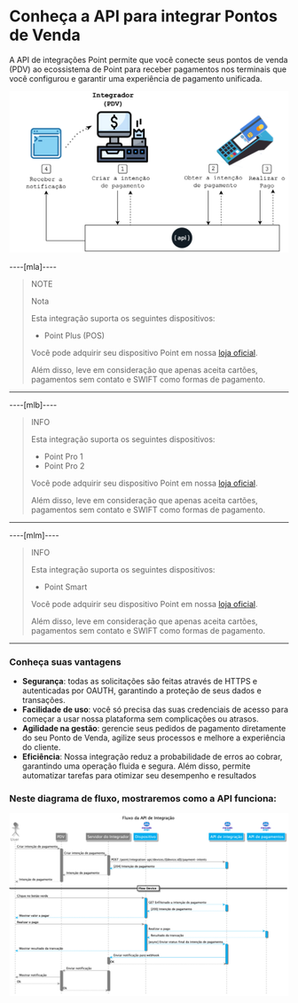 # Conheça a API para integrar Pontos de Venda

A API de integrações Point permite que você conecte seus pontos de venda (PDV) ao ecossistema de Point para receber pagamentos nos terminais que você configurou e garantir uma experiência de pagamento unificada.

![Diagram 1](/images/point-api/1-diagram-pt.png)

----[mla]----
> NOTE
>
> Nota
>
> Esta integração suporta os seguintes dispositivos:
>
> - Point Plus (POS)
>
> Você pode adquirir seu dispositivo Point em nossa [loja oficial](https://www.mercadopago.com.ar/point).
>
> Além disso, leve em consideração que apenas aceita cartões, pagamentos sem contato e SWIFT como formas de pagamento.

------------

----[mlb]----
> INFO
>
> Esta integração suporta os seguintes dispositivos:
>
> - Point Pro 1
> - Point Pro 2
>
> Você pode adquirir seu dispositivo Point em nossa [loja oficial](https://www.mercadopago.com.br/point).
>
> Além disso, leve em consideração que apenas aceita cartões, pagamentos sem contato e SWIFT como formas de pagamento.

------------

----[mlm]----
> INFO
>
> Esta integração suporta os seguintes dispositivos:
>
> - Point Smart
>
> Você pode adquirir seu dispositivo Point em nossa [loja oficial](https://www.mercadopago.com.br/point).
>
> Além disso, leve em consideração que apenas aceita cartões, pagamentos sem contato e SWIFT como formas de pagamento.

------------

### Conheça suas vantagens

* **Segurança**: todas as solicitações são feitas através de HTTPS e autenticadas por OAUTH, garantindo a proteção de seus dados e transações.
* **Facilidade de uso**: você só precisa das suas credenciais de acesso para começar a usar nossa plataforma sem complicações ou atrasos.
* **Agilidade na gestão**: gerencie seus pedidos de pagamento diretamente do seu Ponto de Venda, agilize seus processos e melhore a experiência do cliente.
* **Eficiência**: Nossa integração reduz a probabilidade de erros ao cobrar, garantindo uma operação fluida e segura. Além disso, permite automatizar tarefas para otimizar seu desempenho e resultados

### Neste diagrama de fluxo, mostraremos como a API funciona:

![Mercado Pago Point Flow](/images/point-api/2-flow-diagram-pt.png)
